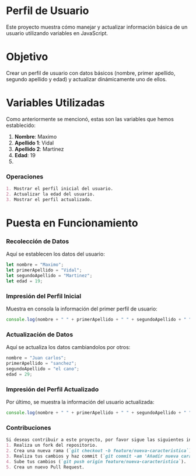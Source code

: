 
# Perfil de Usuario
Este proyecto muestra cómo manejar y actualizar información básica de un usuario utilizando variables en JavaScript.

# Objetivo
Crear un perfil de usuario con datos básicos (nombre, primer apellido, segundo apellido y edad) y actualizar dinámicamente uno de ellos.

# Variables Utilizadas
Como anteriormente se mencionó, estas son las variables que hemos establecido:
1. **Nombre**: Maximo
2. **Apellido 1**: Vidal
3. **Apellido 2**: Martinez
4. **Edad**: 19
5. 
### Operaciones
```markdown
1. Mostrar el perfil inicial del usuario.
2. Actualizar la edad del usuario.
3. Mostrar el perfil actualizado.
```

# Puesta en Funcionamiento

### Recolección de Datos
Aquí se establecen los datos del usuario:
```javascript
let nombre = "Maximo";
let primerApellido = "Vidal";
let segundoApellido = "Martinez";
let edad = 19;
```

### Impresión del Perfil Inicial
Muestra en consola la información del primer perfil de usuario:
```javascript
console.log(nombre + " " + primerApellido + " " + segundoApellido + " " +  "tiene" + " " +  edad + " " +  "años");
```

### Actualización de Datos
Aquí se actualiza los datos cambiandolos por otros:
```javascript
nombre = "Juan carlos";
primerApellido = "sanchez";
segundoApellido = "el cano";
edad = 29;
```

### Impresión del Perfil Actualizado
Por último, se muestra la información del usuario actualizada:
```javascript
console.log(nombre + " " + primerApellido + " " + segundoApellido + " " +  "tiene" + " " +  edad + " " +  "años");
```

### Contribuciones
```markdown
Si deseas contribuir a este proyecto, por favor sigue las siguientes instrucciones:
1. Realiza un fork del repositorio.
2. Crea una nueva rama (`git checkout -b feature/nueva-caracteristica`).
3. Realiza tus cambios y haz commit (`git commit -am 'Añadir nueva característica'`).
4. Sube tus cambios (`git push origin feature/nueva-caracteristica`).
5. Crea un nuevo Pull Request.
```
